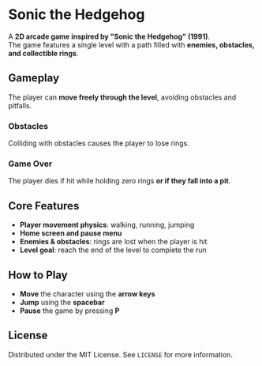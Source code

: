 # Sonic the Hedgehog

A **2D arcade game inspired by "Sonic the Hedgehog" (1991)**.  
The game features a single level with a path filled with **enemies, obstacles, and collectible rings**.

## Gameplay

The player can **move freely through the level**, avoiding obstacles and pitfalls.
 
### Obstacles
Colliding with obstacles causes the player to lose rings.

### Game Over
The player dies if hit while holding zero rings **or if they fall into a pit**.

## Core Features

- **Player movement physics**: walking, running, jumping  
- **Home screen and pause menu**  
- **Enemies & obstacles**: rings are lost when the player is hit  
- **Level goal**: reach the end of the level to complete the run

## How to Play

- **Move** the character using the **arrow keys**  
- **Jump** using the **spacebar**  
- **Pause** the game by pressing **P**

## License
Distributed under the MIT License. See `LICENSE` for more information.
